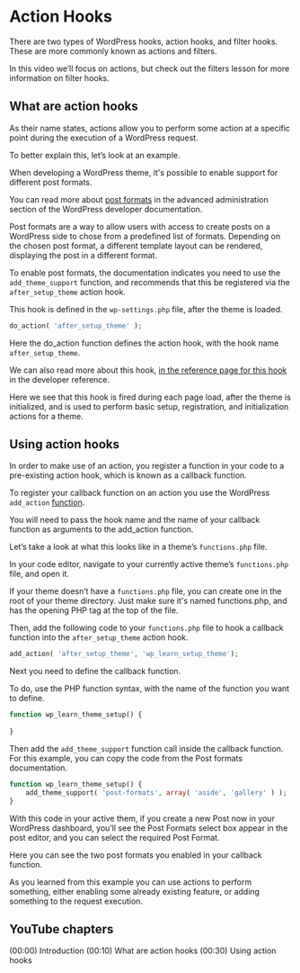 # Action Hooks

There are two types of WordPress hooks, action hooks, and filter hooks. These are more commonly known as actions and filters. 

In this video we’ll focus on actions, but check out the filters lesson for more information on filter hooks.

## What are action hooks

As their name states, actions allow you to perform some action at a specific point during the execution of a WordPress request. 

To better explain this, let’s look at an example.

When developing a WordPress theme, it's possible to enable support for different post formats.

You can read more about [post formats](https://developer.wordpress.org/advanced-administration/wordpress/post-formats/) in the advanced administration section of the WordPress developer documentation. 

Post formats are a way to allow users with access to create posts on a WordPress side to chose from a predefined list of formats. Depending on the chosen post format, a different template layout can be rendered, displaying the post in a different format.

To enable post formats, the documentation indicates you need to use the `add_theme_support` function, and recommends that this be registered via the `after_setup_theme` action hook.

This hook is defined in the `wp-settings.php` file, after the theme is loaded.

```php
do_action( 'after_setup_theme' );
```

Here the do_action function defines the action hook, with the hook name `after_setup_theme`.

We can also read more about this hook, [in the reference page for this hook](https://developer.wordpress.org/reference/hooks/after_setup_theme/) in the developer reference.

Here we see that this hook is fired during each page load, after the theme is initialized, and is used to perform basic setup, registration, and initialization actions for a theme.

## Using action hooks

In order to make use of an action, you register a function in your code to a pre-existing action hook, which is known as a callback function.

To register your callback function on an action you use the WordPress `add_action` [function](https://developer.wordpress.org/reference/functions/add_action/).

You will need to pass the hook name and the name of your callback function as arguments to the add_action function.

Let’s take a look at what this looks like in a theme’s `functions.php` file. 

In your code editor, navigate to your currently active theme’s `functions.php` file, and open it.

If your theme doesn’t have a `functions.php` file, you can create one in the root of your theme directory. Just make sure it's named functions.php, and has the opening PHP tag at the top of the file.

Then, add the following code to your `functions.php` file to hook a callback function into the `after_setup_theme` action hook.

```php
add_action( 'after_setup_theme', 'wp_learn_setup_theme');
```

Next you need to define the callback function.

To do, use the PHP function syntax, with the name of the function you want to define.

````php
function wp_learn_theme_setup() {
    
}
````

Then add the `add_theme_support` function call inside the callback function. For this example, you can copy the code from the Post formats documentation.

````php
function wp_learn_theme_setup() {
    add_theme_support( 'post-formats', array( 'aside', 'gallery' ) );
}
````

With this code in your active them, if you create a new Post now in your WordPress dashboard, you’ll see the Post Formats select box appear in the post editor, and you can select the required Post Format. 

Here you can see the two post formats you enabled in your callback function.

As you learned from this example you can use actions to perform something, either enabling some already existing feature, or adding something to the request execution.

## YouTube chapters

(00:00) Introduction
(00:10) What are action hooks
(00:30) Using action hooks
